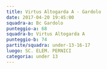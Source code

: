 ```yaml
---
title: Virtus Altogarda A - Gardolo
date: 2017-04-20 19:45:00
squadra-a: Bc Gardolo
punteggio-a: 68
squadra-b: Virtus Altogarda A
punteggio-b: 74
partite/squadra: under-13-16-17
luogo: SC. ELEM. PERNICI
categoria: under 13
---
```

